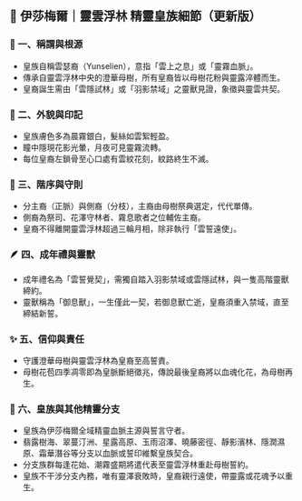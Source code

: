
## 👑 伊莎梅爾｜靈雲浮林 精靈皇族細節（更新版）

### 📜 一、稱謂與根源
- 皇族自稱雲瑟裔（Yunselien），意指「雲上之息」或「靈霧血脈」。
- 傳承自靈雲浮林中央的澄華母樹，所有皇裔皆以母樹花粉與靈露淬體而生。
- 皇裔誕生需由「雲隱試林」或「羽影禁域」之靈獸見證，象徵與靈雲共契。

### 🌙 二、外貌與印記
- 皇族膚色多為晨霧銀白，髮絲如雲絮輕盈。
- 瞳中隱現花影光暈，月夜可見靈霧流轉。
- 每位皇裔左鎖骨至心口處有雲紋花刻，紋路終生不滅。

### 🌿 三、階序與守則
- 分主裔（正脈）與側裔（分枝），主裔由母樹祭典選定，代代單傳。
- 側裔為祭司、花澤守林者、霧息歌者之位輔佐主裔。
- 皇裔不得離開靈雲浮林超過三輪月相，除非執行「雲誓遠使」。

### 🪶 四、成年禮與靈獸
- 成年禮名為「雲誓覺契」，需獨自踏入羽影禁域或雲隱試林，與一隻高階靈獸締約。
- 靈獸稱為「御息獸」，一生僅此一契，若御息獸亡逝，皇裔須重入禁域，直至締結新誓。

### ✨ 五、信仰與責任
- 守護澄華母樹與靈雲浮林為皇裔至高誓責。
- 母樹花苞四季凋零即為皇脈斷絕徵兆，傳說最後皇裔將以血魂化花，為母樹再生。

### 🤝 六、皇族與其他精靈分支
- 皇族為伊莎梅爾全域精靈血脈主源與誓言守者。
- 翡露樹海、翠蔓汀洲、星露高原、玉雨沼澤、曉藤密徑、靜影濱林、隱潤濕原、霜華潛谷等分支以血脈或誓印維繫皇族契合。
- 分支族群每逢花始、潮霧盛期將遣代表至靈雲浮林重赴母樹誓約。
- 皇族不干涉分支內務，唯有靈澤衰敗時，皇裔親行遠使，帶靈露或花魂予以重生。
